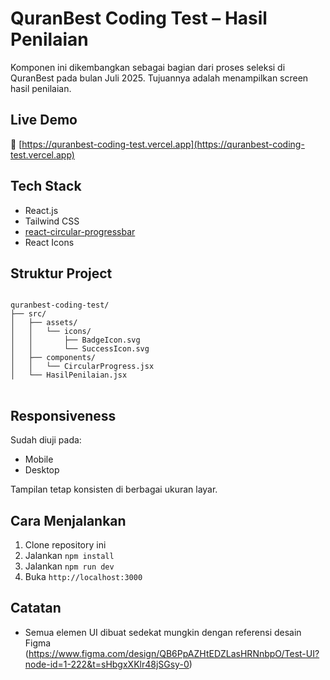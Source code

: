 
# QuranBest Coding Test – Hasil Penilaian

Komponen ini dikembangkan sebagai bagian dari proses seleksi di QuranBest pada bulan Juli 2025. Tujuannya adalah menampilkan screen hasil penilaian.

## Live Demo

🔗 [https://quranbest-coding-test.vercel.app](https://quranbest-coding-test.vercel.app)

## Tech Stack
- React.js
- Tailwind CSS
- [react-circular-progressbar](https://www.npmjs.com/package/react-circular-progressbar)
- React Icons

## Struktur Project

<pre>
<code>
quranbest-coding-test/
├── src/
│   ├── assets/
│   │   └── icons/
│   │       ├── BadgeIcon.svg
│   │       └── SuccessIcon.svg
│   ├── components/
│   │   └── CircularProgress.jsx
│   └── HasilPenilaian.jsx
</code>
</pre>

## Responsiveness
Sudah diuji pada:
- Mobile
- Desktop

Tampilan tetap konsisten di berbagai ukuran layar.


## Cara Menjalankan
1. Clone repository ini
2. Jalankan `npm install`
3. Jalankan `npm run dev`
4. Buka `http://localhost:3000`

## Catatan
- Semua elemen UI dibuat sedekat mungkin dengan referensi desain Figma (https://www.figma.com/design/QB6PpAZHtEDZLasHRNnbpO/Test-UI?node-id=1-222&t=sHbgxXKlr48jSGsy-0)
